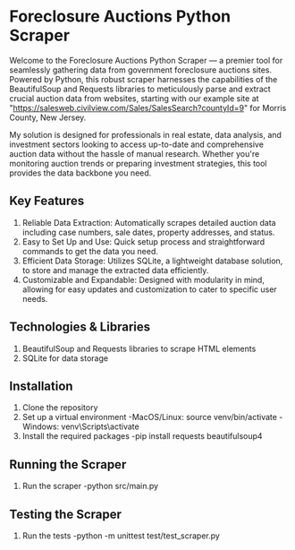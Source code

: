 # Foreclosure Auctions Python Scraper

Welcome to the Foreclosure Auctions Python Scraper — a premier tool for
seamlessly gathering data from government foreclosure auctions sites.
Powered by Python, this robust scraper harnesses the capabilities of
the BeautifulSoup and Requests libraries to meticulously parse and
extract crucial auction data from websites, starting with our example
site at "https://salesweb.civilview.com/Sales/SalesSearch?countyId=9"
for Morris County, New Jersey.

My solution is designed for professionals in real estate, data analysis,
and investment sectors looking to access up-to-date and comprehensive
auction data without the hassle of manual research. Whether you're
monitoring auction trends or preparing investment strategies, this tool
provides the data backbone you need.

## Key Features

1.  Reliable Data Extraction: Automatically scrapes detailed auction data
    including case numbers, sale dates, property addresses, and status.
2.  Easy to Set Up and Use: Quick setup process and straightforward commands
    to get the data you need.
3.  Efficient Data Storage: Utilizes SQLite, a lightweight database solution,
    to store and manage the extracted data efficiently.
4.  Customizable and Expandable: Designed with modularity in mind, allowing
    for easy updates and customization to cater to specific user needs.

## Technologies & Libraries

1.  BeautifulSoup and Requests libraries to scrape HTML elements
2.  SQLite for data storage

## Installation

1.  Clone the repository
2.  Set up a virtual environment
    -MacOS/Linux: source venv/bin/activate
    -Windows: venv\Scripts\activate
3.  Install the required packages
    -pip install requests beautifulsoup4

## Running the Scraper

1.  Run the scraper
    -python src/main.py

## Testing the Scraper

1.  Run the tests
    -python -m unittest test/test_scraper.py

